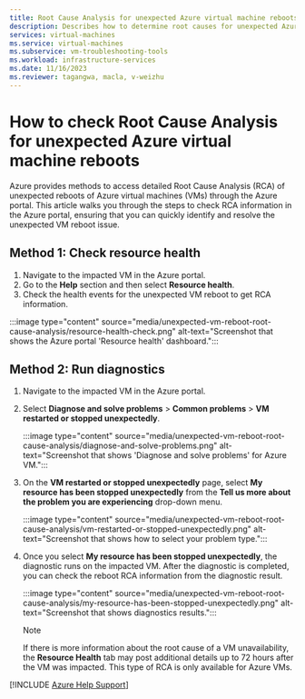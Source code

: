 ```yaml
---
title: Root Cause Analysis for unexpected Azure virtual machine reboots
description: Describes how to determine root causes for unexpected Azure virtual machine reboots.
services: virtual-machines
ms.service: virtual-machines
ms.subservice: vm-troubleshooting-tools
ms.workload: infrastructure-services
ms.date: 11/16/2023
ms.reviewer: tagangwa, macla, v-weizhu
---
```


# How to check Root Cause Analysis for unexpected Azure virtual machine reboots

Azure provides methods to access detailed Root Cause Analysis (RCA) of unexpected reboots of Azure virtual machines (VMs) through the Azure portal. This article walks you through the steps to check RCA information in the Azure portal, ensuring that you can quickly identify and resolve the unexpected VM reboot issue.

## Method 1: Check resource health

1. Navigate to the impacted VM in the Azure portal.
2. Go to the **Help** section and then select **Resource health**.
3. Check the health events for the unexpected VM reboot to get RCA information.

:::image type="content" source="media/unexpected-vm-reboot-root-cause-analysis/resource-health-check.png" alt-text="Screenshot that shows the Azure portal 'Resource health' dashboard.":::

## Method 2: Run diagnostics

1. Navigate to the impacted VM in the Azure portal.
2. Select **Diagnose and solve problems** > **Common problems** > **VM restarted or stopped unexpectedly**.

      :::image type="content" source="media/unexpected-vm-reboot-root-cause-analysis/diagnose-and-solve-problems.png" alt-text="Screenshot that shows 'Diagnose and solve problems' for Azure VM.":::

3. On the **VM restarted or stopped unexpectedly** page, select **My resource has been stopped unexpectedly** from the **Tell us more about the problem you are experiencing** drop-down menu.

      :::image type="content" source="media/unexpected-vm-reboot-root-cause-analysis/vm-restarted-or-stopped-unexpectedly.png" alt-text="Screenshot that shows how to select your problem type.":::


4. Once you select **My resource has been stopped unexpectedly**, the diagnostic runs on the impacted VM. After the diagnostic is completed, you can check the reboot RCA information from the diagnostic result.

      :::image type="content" source="media/unexpected-vm-reboot-root-cause-analysis/my-resource-has-been-stopped-unexpectedly.png" alt-text="Screenshot that shows diagnostics results."::: 

   > [!Note]
   > If there is more information about the root cause of a VM unavailability, the **Resource Health** tab may post additional details up to 72 hours after the VM was impacted. This type of RCA is only available for Azure VMs.

[!INCLUDE [Azure Help Support](../../includes/azure-help-support.md)]
